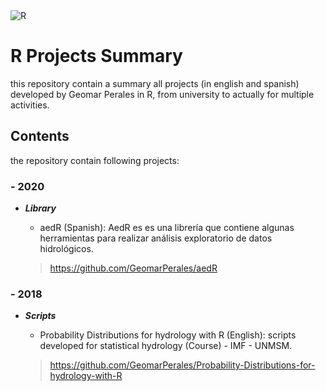 <img alt="R" src="https://img.shields.io/badge/r-%23276DC3.svg?&style=for-the-badge&logo=r&logoColor=white"/>

# R Projects Summary

this repository contain a summary all projects (in english and spanish) developed by Geomar Perales in R, from university to actually for multiple activities.

## Contents

the repository contain following projects:

### - 2020

- ***Library***

  - aedR (Spanish): AedR es es una librería que contiene algunas herramientas para realizar análisis exploratorio de datos hidrológicos.
  > https://github.com/GeomarPerales/aedR

### - 2018

- ***Scripts***

  - Probability Distributions for hydrology with R (English): scripts developed for statistical hydrology (Course) - IMF - UNMSM.
  > https://github.com/GeomarPerales/Probability-Distributions-for-hydrology-with-R

